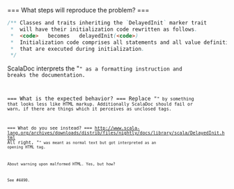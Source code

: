 === What steps will reproduce the problem? ===
```scala
/** Classes and traits inheriting the `DelayedInit` marker trait
 *  will have their initialization code rewritten as follows.
 *  <code>   becomes   delayedInit(<code>)
 *  Initialization code comprises all statements and all value definitions
 *  that are executed during initialization.
 */
```

ScalaDoc interprets the "<code>" as a formatting instruction and breaks the documentation.

=== What is the expected behavior? ===
Replace "<code>" by something that looks less like HTML markup.
Additionally ScalaDoc should fail or warn, if there are things which it perceives as unclosed tags.

=== What do you see instead? ===
http://www.scala-lang.org/archives/downloads/distrib/files/nightly/docs/library/scala/DelayedInit.html
All right, "<code>" was meant as normal text but got interpreted as an opening HTML tag. 

About warning upon malformed HTML. Yes, but how?

See #4490.
